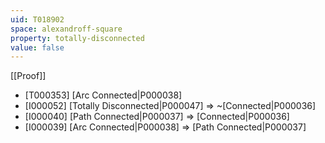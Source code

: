 ```yaml
---
uid: T018902
space: alexandroff-square
property: totally-disconnected
value: false
---
```

[[Proof]]

* [T000353] [Arc Connected|P000038]
* [I000052] [Totally Disconnected|P000047] => ~[Connected|P000036]
* [I000040] [Path Connected|P000037] => [Connected|P000036]
* [I000039] [Arc Connected|P000038] => [Path Connected|P000037]

